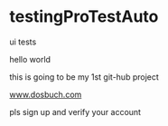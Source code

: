 # testingProTestAuto
ui tests

hello world

this is going to be my 1st git-hub project

www.dosbuch.com

pls sign up and verify your account
